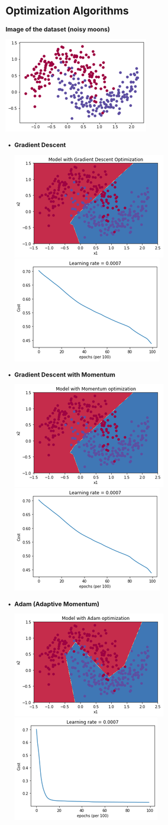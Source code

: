 # Optimization Algorithms

### Image of the dataset (noisy moons)

![](images/0.png)

* ### Gradient Descent
  
  ![](images/11.png) ![](images/12.png)
  
* ### Gradient Descent with Momentum
  
  ![](images/21.png) ![](images/22.png)

* ### Adam (Adaptive Momentum)

  ![](images/31.png) ![](images/32.png)
